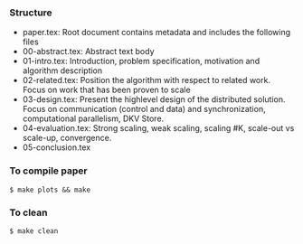 ### Structure

- paper.tex: Root document contains metadata and includes the following files
- 00-abstract.tex: Abstract text body
- 01-intro.tex: Introduction, problem specification, motivation and algorithm description
- 02-related.tex: Position the algorithm with respect to related work. Focus on work that has been proven to scale
- 03-design.tex: Present the highlevel design of the distributed solution. Focus on communication (control and data) and synchronization, computational parallelism, DKV Store.
- 04-evaluation.tex: Strong scaling, weak scaling, scaling #K, scale-out vs scale-up, convergence.
- 05-conclusion.tex

### To compile paper
```
$ make plots && make
```

### To clean
```
$ make clean
```
